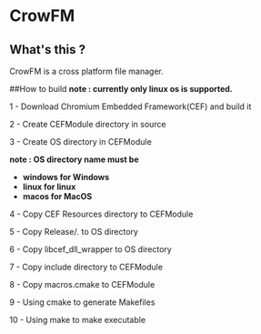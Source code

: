 # CrowFM

## What's this ?

CrowFM is a cross platform file manager.

##How to build
**note : currently only linux os is supported.**

1 - Download Chromium Embedded Framework(CEF) and build it

2 - Create CEFModule directory in source
 
3 - Create OS directory in CEFModule

**note : OS directory name must be** 
* **windows for Windows**
* **linux for linux**
* **macos for MacOS**

4 - Copy CEF Resources directory to CEFModule
 
5 - Copy Release/*.* to OS directory

6 - Copy libcef_dll_wrapper to OS directory
 
7 - Copy include directory to CEFModule

8 - Copy macros.cmake to CEFModule

9 - Using cmake to generate Makefiles

10 - Using make to make executable

